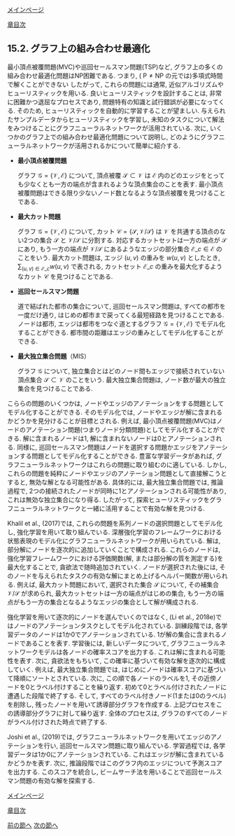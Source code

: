 [メインページ](../../index.markdown)

[章目次](./chap15.md)
## 15.2. グラフ上の組み合わせ最適化

最小頂点被覆問題(MVC)や巡回セールスマン問題(TSP)など, グラフ上の多くの組み合わせ最適化問題はNP困難である. つまり, ( $\mathrm{P} \neq \mathrm{NP}$ の元では)多項式時間で解くことができない したがって, これらの問題には通常, 近似アルゴリズムやヒューリスティックを用いる. 良いヒューリスティックを設計することは, 非常に困難かつ退屈なプロセスであり, 問題特有の知識と試行錯誤が必要になってくる. そのため, ヒューリスティックを自動的に学習することが望ましい. 与えられたサンプルデータからヒューリスティックを学習し, 未知のタスクについて解法をみつけることにグラフニューラルネットワークが活用されている. 次に, いくつかのグラフ上での組み合わせ最適化問題について説明し, どのようにグラフニューラルネットワークが活用されるかについて簡単に紹介する.

-   **最小頂点被覆問題**

    グラフ $\mathcal{G}=\{\mathcal{V}, \mathcal{E}\}$ について, 頂点被覆 $\mathcal{S} \subset \mathcal{V}$ は  $\mathcal{E}$ 内のどのエッジをとっても少なくとも一方の端点が含まれるような頂点集合のことを表す. 最小頂点被覆問題はできる限り少ないノード数となるような頂点被覆を見つけることである.

-   **最大カット問題**

    グラフ $\mathcal{G}=\{\mathcal{V}, \mathcal{E}\}$ について, カット $\mathcal{C}=\{\mathcal{S}, \mathcal{V} / \mathcal{S}\}$ は $\mathcal{V}$ を共通する頂点のない2つの集合 $\mathcal{S}$ と $\mathcal{V} / \mathcal{S}$ に分割する. 対応するカットセットは一方の端点が $\mathcal{S}$ にあり, もう一方の端点が $\mathcal{V} / \mathcal{S}$ にあるようなエッジの部分集合 $\mathcal{E}\_c \in \mathcal{E}$ のことをいう. 最大カット問題は, エッジ $(u, v)$ の重みを $w(u, v)$ としたとき,  $\sum_{(u, v) \in \mathcal{E}\_c} w(u, v)$ で表される, カットセット $\mathcal{E}\_c$ の重みを最大化するようなカット $\mathcal{C}$ を見つけることである.

-   **巡回セールスマン問題**

    道で結ばれた都市の集合について, 巡回セールスマン問題は, すべての都市を一度だけ通り, はじめの都市まで戻ってくる最短経路を見つけることである. ノードは都市, エッジは都市をつなぐ道とするグラフ $\mathcal{G}=\{\mathcal{V}, \mathcal{E}\}$ でモデル化することができる. 都市間の距離はエッジの重みとしてモデル化することができる.

-   **最大独立集合問題**（MIS）

    グラフ $\mathcal{G}$ について, 独立集合とはどのノード間もエッジで接続されていない頂点集合 $\mathcal{S} \subset \mathcal{V}$ のことをいう. 最大独立集合問題は, ノード数が最大の独立集合を見つけることである.

こららの問題のいくつかは, ノードやエッジのアノテーションをする問題としてモデル化することができる. そのモデル化では, ノードやエッジが解に含まれるかどうかを見分けることが目標とされる. 例えば, 最小頂点被覆問題(MVC)はノードのアノテーション問題(つまりノード分類問題)としてモデル化することができる. 解に含まれるノードは1, 解に含まれないノードは0とアノテーションされる. 同様に, 巡回セールスマン問題はノードを選択する問題かエッジをアノテーションする問題としてモデル化することができる. 豊富な学習データがあれば, グラフニューラルネットワークはこれらの問題に取り組むのに適している. しかし, これらの問題を純粋にノードやエッジのアノテーション問題として直接解こうとすると, 無効な解となる可能性がある. 具体的には, 最大独立集合問題では, 推論過程で, 2つの接続されたノードが同時に1とアノテーションされる可能性があり, これは無効な独立集合になり得る. したがって, 探索ヒューリスティックをグラフニューラルネットワークと一緒に活用することで有効な解を見つける.

Khalil et al., (2017)では, これらの問題を系列ノードの選択問題としてモデル化し, 強化学習を用いて取り組んでいる. 深層強化学習のフレームワークにおける状態表現のモデル化にグラフニューラルネットワークが用いられている. 解は, 部分解にノードを逐次的に追加していくことで構成される. これらのノードは, 強化学習フレームワークにおける評価関数(解, または部分解の質を測定する)を最大化することで, 貪欲法で随時追加されていく. ノードが選択された後には, そのノードを与えられたタスクの有効な解にまとめ上げるヘルパー関数が用いられる. 例えば, 最大カット問題において, 選択された集合 $\mathcal{S}$ について, その補集合 $\mathcal{V} / \mathcal{S}$ が求められ, 最大カットセットは一方の端点がはじめの集合, もう一方の端点がもう一方の集合となるようなエッジの集合として解が構成される.

強化学習を用いて逐次的にノードを選んでいくのではなく, (Li et al., 2018e)ではノードのアノテーションタスクとしてモデル化されている. 訓練段階では, 各学習データのノードは1か0でアノテーションされている. 1が解の集合に含まれるノードであることを表す. 学習後には, 新しいデータについて, グラフニューラルネットワークモデルは各ノードの確率スコアを出力する. これは解に含まれる可能性を表す. 次に, 貪欲法をもちいて, この確率に基づいて有効な解を逐次的に構成していく. 例えば, 最大独立集合問題では, はじめにノードは確率スコアに基づいて降順にソートとされている. 次に, この順で各ノードのラベルを1, その近傍ノードを0とラベル付けすることを繰り返す. 初めて0とラベル付けされたノードに遭遇した段階で終了する. そして, すべてのラベル付きノード(1または0のラベル)を削除し, 残ったノードを用いて誘導部分グラフを作成する. 上記プロセスをこの誘導部分グラフに対して繰り返す. 全体のプロセスは, グラフのすべてのノードがラベル付けされた時点で終了する.

Joshi et al., (2019)では, グラフニューラルネットワークを用いてエッジのアノテーションを行い, 巡回セールスマン問題に取り組んでいる. 学習過程では, 各学習データは1か0にアノテーションされている. これはエッジが解に含まれているかどうかを表す. 次に, 推論段階ではこのグラフ内のエッジについて予測スコアを出力する. このスコアを統合し, ビームサーチ法を用いることで巡回セールスマン問題の有効な解を探索する.


[メインページ](../../index.markdown)

[章目次](./chap15.md)

[前の節へ](./subsection_01.md) [次の節へ](./subsection_03.md)


